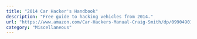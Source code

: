 ```yaml
---
title: "2014 Car Hacker's Handbook"
description: "Free guide to hacking vehicles from 2014."
url: "https://www.amazon.com/Car-Hackers-Manual-Craig-Smith/dp/0990490106"
category: "Miscellaneous"
---
```

